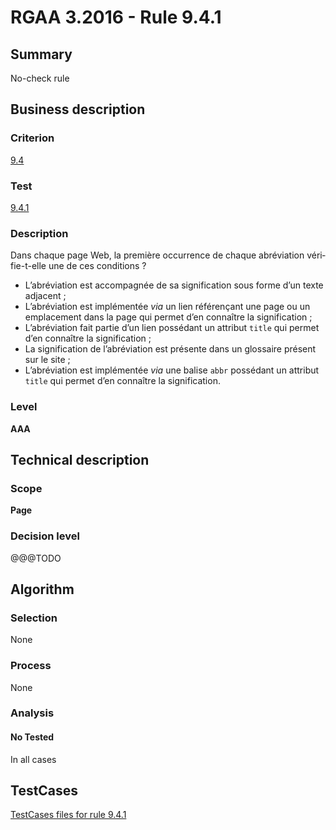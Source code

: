 # RGAA 3.2016 - Rule 9.4.1

## Summary
No-check rule


## Business description

### Criterion
[9.4](http://references.modernisation.gouv.fr/rgaa-accessibilite/2016/criteres.html#crit-9-4)

### Test
[9.4.1](http://references.modernisation.gouv.fr/rgaa-accessibilite/2016/criteres.html#test-9-4-1)

### Description
<div lang="fr">Dans chaque page Web, la premi&#xE8;re occurrence de chaque abr&#xE9;viation v&#xE9;rifie-t-elle une de ces conditions&nbsp;? <ul><li>L&#x2019;abr&#xE9;viation est accompagn&#xE9;e de sa signification sous forme d&#x2019;un texte adjacent&nbsp;;</li> <li>L&#x2019;abr&#xE9;viation est impl&#xE9;ment&#xE9;e <i>via</i> un lien r&#xE9;f&#xE9;ren&#xE7;ant une page ou un emplacement dans la page qui permet d&#x2019;en conna&#xEE;tre la signification&nbsp;;</li> <li>L&#x2019;abr&#xE9;viation fait partie d&#x2019;un lien poss&#xE9;dant un attribut <code lang="en">title</code> qui permet d&#x2019;en conna&#xEE;tre la signification&nbsp;;</li> <li>La signification de l&#x2019;abr&#xE9;viation est pr&#xE9;sente dans un glossaire pr&#xE9;sent sur le site&nbsp;;</li> <li>L&#x2019;abr&#xE9;viation est impl&#xE9;ment&#xE9;e <i>via</i> une balise <code lang="en">abbr</code> poss&#xE9;dant un attribut <code lang="en">title</code> qui permet d&#x2019;en conna&#xEE;tre la signification.</li> </ul></div>

### Level
**AAA**


## Technical description

### Scope
**Page**

### Decision level
@@@TODO


## Algorithm

### Selection
None

### Process
None

### Analysis

#### No Tested
In all cases


##  TestCases

[TestCases files for rule 9.4.1](https://github.com/Asqatasun/Asqatasun/tree/develop/rules/rules-rgaa3.2016/src/test/resources/testcases/rgaa32016/Rgaa32016Rule090401/)


